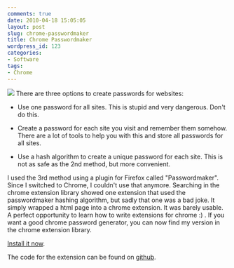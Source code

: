 ```yaml
---
comments: true
date: 2010-04-18 15:05:05
layout: post
slug: chrome-passwordmaker
title: Chrome Passwordmaker
wordpress_id: 123
categories:
- Software
tags:
- Chrome
---
```


![](http://bitboxer.de/wp-content/uploads/Bildschirmfoto-2010-04-18-um-16.04.36.png) There are three options to create passwords for websites:




	
  * Use one password for all sites. This is stupid and very dangerous. Don't do this.

	
  * Create a password for each site you visit and remember them somehow. There are a lot of tools to help you with this and store all passwords for all sites.

	
  * Use a hash algorithm to create a unique password for each site. This is not as safe as the 2nd method, but more convenient.



I used the 3rd method using a plugin for Firefox called "Passwordmaker". Since I switched to Chrome, I couldn't use that anymore. Searching in the chrome extension library showed one extension that used the passwordmaker hashing algorithm, but sadly that one was a bad joke. It simply wrapped a html page into a chrome extension. It was barely usable. A perfect opportunity to learn how to write extensions for chrome :) . If you want a good chrome password generator, you can now find my version in the chrome extension library.

[Install it now](https://chrome.google.com/extensions/detail/ocjkdaaapapjpmipmhiadedofjiokogj).

The code for the extension can be found on [github](http://github.com/bitboxer/chrome-passwordmaker).
